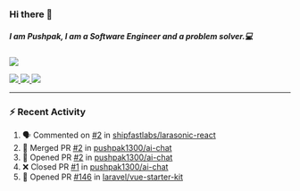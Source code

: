 ### Hi there 👋

##### I am Pushpak, I am a Software Engineer and a problem solver.💻

<a href='https://twitter.com/pushpak1300'><a href="https://pushpak1300.me/" target="_blank">
  <img src="https://img.shields.io/badge/website-%23E34F26.svg?&style=for-the-badge" />
</a> 
 
 <a href="https://twitter.com/pushpak1300" target="_blank">
  <img src="https://img.shields.io/badge/twitter-%231DA1F2.svg?&style=for-the-badge&logo=twitter&logoColor=white" />
</a> 

<a href="https://www.linkedin.com/in/pushpak-c-286b17b1/" target="_blank">
  <img src="https://img.shields.io/badge/linkedin-%230077B5.svg?&style=for-the-badge&logo=linkedin&logoColor=white" />
</a> 

<a href="https://dev.to/pushpak1300/" target="_blank">
  <img src="http://img.shields.io/badge/dev.to-gray?style=for-the-badge&logo=dev.to&?logoColor=white?logoWidth=100?label=" />
</a> 


</p>

---

### ⚡ Recent Activity

<!--START_SECTION:activity-->
1. 🗣 Commented on [#2](https://github.com/shipfastlabs/larasonic-react/issues/2#issuecomment-2940020588) in [shipfastlabs/larasonic-react](https://github.com/shipfastlabs/larasonic-react)
2. 🎉 Merged PR [#2](https://github.com/pushpak1300/ai-chat/pull/2) in [pushpak1300/ai-chat](https://github.com/pushpak1300/ai-chat)
3. 💪 Opened PR [#2](https://github.com/pushpak1300/ai-chat/pull/2) in [pushpak1300/ai-chat](https://github.com/pushpak1300/ai-chat)
4. ❌ Closed PR [#1](https://github.com/pushpak1300/ai-chat/pull/1) in [pushpak1300/ai-chat](https://github.com/pushpak1300/ai-chat)
5. 💪 Opened PR [#146](https://github.com/laravel/vue-starter-kit/pull/146) in [laravel/vue-starter-kit](https://github.com/laravel/vue-starter-kit)
<!--END_SECTION:activity-->

